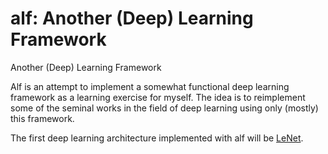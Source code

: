 # alf: Another (Deep) Learning Framework
Another (Deep) Learning Framework

Alf is an attempt to implement a somewhat functional deep learning framework as a learning exercise for myself. The idea is to reimplement some of the seminal works in the field of deep learning using only (mostly) this framework. 

The first deep learning architecture implemented with alf will be [LeNet](http://yann.lecun.com/exdb/publis/pdf/lecun-01a.pdf).